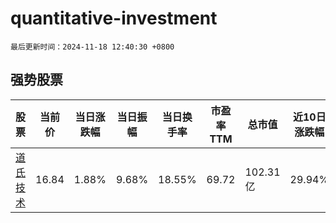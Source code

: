 # quantitative-investment

`最后更新时间：2024-11-18 12:40:30 +0800`

## 强势股票

|股票|当前价|当日涨跌幅|当日振幅|当日换手率|市盈率TTM|总市值|近10日涨跌幅|
|----|----|----|----|----|----|----|----|
|[道氏技术](https://xueqiu.com/S/SZ300409)|16.84|1.88%|9.68%|18.55%|69.72|102.31亿|29.94%|
